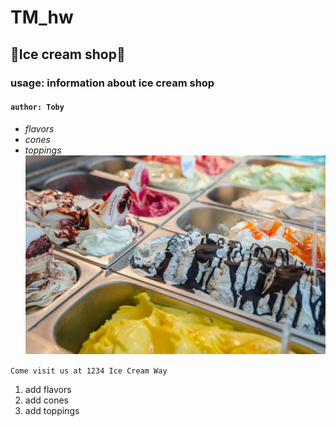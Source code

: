 # TM_hw
## 🍨**Ice cream shop**🍦
### usage: information about ice cream shop
#### `author: Toby`

- $flavors$
- $cones$
- $toppings$
![alt](https://github.com/tmeth/TM_hw/blob/main/ice%20cream.jpg?raw=true)

`Come visit us at 1234 Ice Cream Way`
1. add flavors
2. add cones
3. add toppings